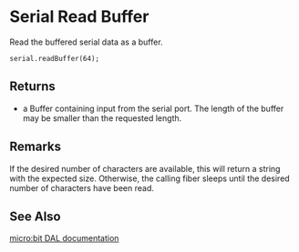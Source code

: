 # Serial Read Buffer

Read the buffered serial data as a buffer.

```sig
serial.readBuffer(64);
```

## Returns

* a Buffer containing input from the serial port. The length of the buffer may be smaller than the requested length.

## Remarks

 If the desired number of characters are available, this will return a string with the expected size. Otherwise, the calling fiber sleeps until the desired number of characters have been read.

## See Also

[micro:bit DAL documentation](https://lancaster-university.github.io/microbit-docs/ubit/serial/#managedstring-read-int-size-microbitserialmode-mode)

